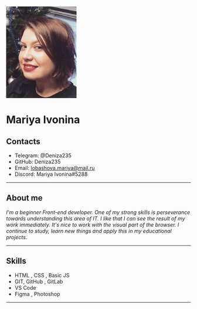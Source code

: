 ![foto](./assets/img/foto.jpeg)
# Mariya Ivonina


## Contacts
- Telegram: @Deniza235
- GitHub: Deniza235
- Email: lobashova.mariya@mail.ru
- Discord: Mariya Ivonina#5288

***

## About me
_I'm a beginner Front-end developer. One of my strong skills is perseverance towards understanding this area of IT. I like that I can see the result of my work immediately. It's nice to work with the visual part of the browser. I continue to study, learn new things and apply this in my educational projects._

***
## Skills
* HTML , CSS , Basic JS
* GIT, GitHub , GitLab
* VS Code
* Figma , Photoshop

***